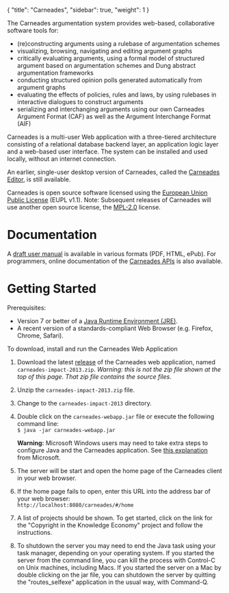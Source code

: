 {
  "title": "Carneades",
  "sidebar": true,
  "weight": 1
}

The Carneades argumentation system provides web-based, collaborative
software tools for:

- (re)constructing arguments using a rulebase of argumentation schemes
- visualizing, browsing, navigating and editing argument graphs
- critically evaluating arguments, using a formal model of structured
  argument based on argumentation schemes and Dung abstract argumentation frameworks
- conducting structured opinion polls generated automatically from argument graphs
- evaluating the effects of policies, rules and laws, by using
  rulebases in interactive dialogues to construct arguments
- serializing and interchanging arguments using our own
  Carneades Argument Format (CAF) as well as the Argument Interchange Format
  (AIF)

Carneades is a multi-user Web application with a three-tiered
architecture consisting of a relational database backend layer, an
application logic layer and a web-based user interface. The system can be installed and used locally, without an internet connection.

An earlier, single-user desktop version of Carneades, called the
[Carneades Editor](https://github.com/carneades/carneades/releases/download/v1.0.2/carneades-editor-1.0.2.jar),
is still available.

Carneades is open source software licensed using the [European Union
Public License](http://ec.europa.eu/idabc/en/document/7774.html) (EUPL
v1.1). Note: Subsequent releases of Carneades will use another open source license, the [MPL-2.0](http://opensource.org/licenses/MPL-2.0) license. 

# Documentation

A [draft user
manual](https://github.com/carneades/carneades/blob/master/doc/manual/out/)
is available in various formats (PDF, HTML, ePub).
For programmers, online documentation of the [Carneades
APIs](http://carneades.github.com/doc/api) is also available.

# Getting Started

Prerequisites:

-   Version 7 or better of a [Java Runtime Environment (JRE)](https://www.java.com/en/).
-   A recent version of a standards-compliant Web Browser (e.g. Firefox,
    Chrome, Safari).

To download, install and run the Carneades Web Application

1.  Download the latest [release](https://github.com/carneades/carneades/releases/download/final-impact-review-rc0/carneades-impact-2013.zip)
    of the Carneades web application, named `carneades-impact-2013.zip`. *Warning: this is not the zip file shown at the top of this page.  That zip file contains the source files.*
2.  Unzip the `carneades-impact-2013.zip` file.
3.  Change to the `carneades-impact-2013` directory.
4.  Double click on the `carneades-webapp.jar` file or execute the
    following command line:\
     `$ java -jar carneades-webapp.jar`

    **Warning:** Microsoft Windows users may need to take extra steps to
    configure Java and the Carneades application. See [this
    explanation](http://answers.microsoft.com/en-us/windows/forum/windows_7-windows_programs/since-updating-to-windows-7-i-am-unable-to-run-any/b4b2c2fb-8634-4d26-bf76-a27cb7e6cbff)
    from Microsoft.

5.  The server will be start and open the home page of the Carneades
    client in your web browser.
6.  If the home page fails to open, enter this URL into the address bar
    of your web browser:\
     `http://localhost:8080/carneades/#/home`
7.  A list of projects should be shown. To get started, click on the
    link for the "Copyright in the Knowledge Economy" project and follow
    the instructions.
8.  To shutdown the server you may need to end the Java task using your
    task manager, depending on your operating system. If you started the
    server from the command line, you can kill the process with
    Control-C on Unix machines, including Macs. If you started the
    server on a Mac by double clicking on the jar file, you can shutdown
    the server by quitting the "routes\_selfexe" application in the
    usual way, with Command-Q.



